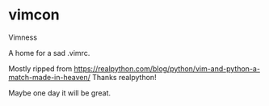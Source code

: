 # vimcon
Vimness

A home for a sad .vimrc. 

Mostly ripped from https://realpython.com/blog/python/vim-and-python-a-match-made-in-heaven/
Thanks realpython! 

Maybe one day it will be great.
